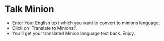 # Talk Minion

- Enter Your English text which you want to convert to minions language.
- Click on 'Translate to Minions!'.
- You'll get your translated Minion language text back. Enjoy.
